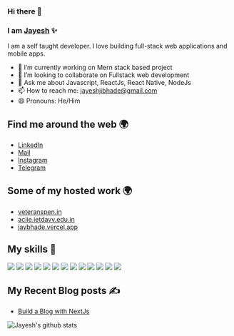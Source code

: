 ### Hi there 👋
### I am [Jayesh](https://jaybhade.vercel.app) ✨

I am a self taught developer. I love building full-stack web applications and mobile apps.

- 🔭 I’m currently working on Mern stack based project
- 👯 I’m looking to collaborate on Fullstack web development
- 💬 Ask me about Javascript, ReactJs, React Native, NodeJs
- 📫 How to reach me: [jayeshjibhade@gmail.com](mailto:jayeshjibhade@gmail.com)
- 😄 Pronouns: He/Him

## Find me around the web 🌍

- [LinkedIn](https://linkedin.com/in/jayeshbhade)
- [Mail](jayeshjibhade@gmail.com)
- [Instagram](https://www.instagram.com/jayesh.py/)
- [Telegram](https://t.me/drywings)

## Some of my hosted work 🌍

- [veteranspen.in](https://veteranspen.in)
- [aciie.ietdavv.edu.in](https://aciie.ietdavv.edu.in)
- [jaybhade.vercel.app](https://jaybhade.vercel.app)

## My skills 🚀

![](https://img.shields.io/badge/HTML5-E34F26?style=for-the-badge&logo=html5&logoColor=white)
![](https://img.shields.io/badge/CSS3-1572B6?style=for-the-badge&logo=css3&logoColor=white)
![](https://img.shields.io/badge/Markdown-000000?style=for-the-badge&logo=markdown&logoColor=white)
![](https://img.shields.io/badge/JavaScript-F7DF1E?style=for-the-badge&logo=javascript&logoColor=black)
![](https://img.shields.io/badge/TypeScript-593D88?style=for-the-badge&logo=typescript&logoColor=white)
![](https://img.shields.io/badge/Node.js-43853D?style=for-the-badge&logo=node.js&logoColor=white)
![](https://img.shields.io/badge/Express.js-404D59?style=for-the-badge)
![](https://img.shields.io/badge/React-20232A?style=for-the-badge&logo=react&logoColor=61DAFB)
![](https://img.shields.io/badge/Next.js-000000?style=for-the-badge&logo=Next.js&logoColor=white)
![](https://img.shields.io/badge/React--Native-20232A?style=for-the-badge&logo=react&logoColor=61DAFB)
![](https://img.shields.io/badge/Redux-593D88?style=for-the-badge&logo=redux&logoColor=white)
![](https://img.shields.io/badge/MongoDB-4EA94B?style=for-the-badge&logo=mongodb&logoColor=white)
![](https://img.shields.io/badge/Heroku-430098?style=for-the-badge&logo=heroku&logoColor=white)

## My Recent Blog posts ✍️

<!-- BLOG-POST-LIST:START -->
- [Build a Blog with NextJs](https://jaybhade.vercel.app/blog/build-a-blog-with-nextjs)
<!-- BLOG-POST-LIST:END -->

<!-- ## Some of my Repos 💻

[![Readme Card](https://github-readme-stats.vercel.app/api/pin/?username=Jaybhade&repo=portfolio-website)](https://github.com/Jaybhade/portfolio-website)
[![Readme Card](https://github-readme-stats.vercel.app/api/pin/?username=Jaybhade&repo=covid19Tracker)](https://github.com/Jaybhade/covid19Tracker)
[![Readme Card](https://github-readme-stats.vercel.app/api/pin/?username=Jaybhade&repo=expressjs-ecommerce-api)](https://github.com/Jaybhade/covid19Trackerexpressjs-ecommerce-api) -->

![Jayesh's github stats](https://github-readme-stats.vercel.app/api?username=jaybhade&show_icons=true)
